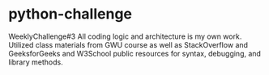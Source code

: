 # python-challenge
WeeklyChallenge#3
All coding logic and architecture is my own work. Utilized class materials from GWU course as well as StackOverflow and GeeksforGeeks and W3School public resources for  syntax, debugging, and library methods.

